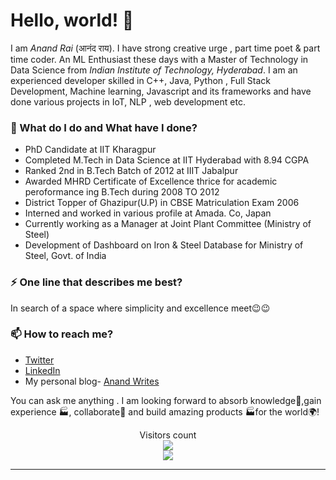 # Hello, world! 👋

I am _Anand Rai_ (आनंद राय). I have strong creative urge , part time poet & part time coder. An ML Enthusiast these days with a  Master of Technology  in Data Science from _Indian Institute of Technology, Hyderabad_. I am an experienced developer skilled in C++, Java, Python , Full Stack Development, Machine learning,  Javascript and its frameworks and have done various projects in IoT, NLP , web development etc.


### 🌱 What do I do and What have I done? 

- PhD Candidate at IIT Kharagpur 
- Completed M.Tech in Data Science at IIT Hyderabad with 8.94 CGPA
- Ranked 2nd in B.Tech Batch of 2012 at IIIT Jabalpur  
- Awarded MHRD Certificate of Excellence thrice for academic peroformance ing B.Tech during 2008 TO 2012 
- District Topper of Ghazipur(U.P) in CBSE Matriculation Exam 2006
- Interned and worked in various profile at Amada. Co, Japan
- Currently working as a  Manager at Joint Plant Committee (Ministry of Steel)
- Development of Dashboard on Iron & Steel Database for Ministry of Steel, Govt. of India


### ⚡ One line that describes me best? 
In search of a space where simplicity and excellence meet😉😉

### 📫 How to reach me?
- [Twitter](https://twitter.com/anand_jpc) 
- [LinkedIn](https://in.linkedin.com/in/anand-rai-b4b25a19) 
- My personal blog- [Anand Writes](https://raianand1991.github.io/)


You can ask me anything . I am looking forward to absorb knowledge🧠,gain experience 🏭, collaborate🤝 and build amazing products 🏭for the world🌍!


<p align="center"> 
  Visitors count<br>
  <img src="https://profile-counter.glitch.me/raianand1991/count.svg" />


<br>
<img src="https://gist.github.com/MedRedha/fd8e2481bde2610c96b9aafde543879c/raw/88624e8d31c4295973dcb7c900dacf0edc0a6d99/coding.gif" /> 

  </p>

***


<!---

- 👋 Hi, I’m Anand Rai
- 👀 I’m interested in ...
- 🌱 I’m currently learning ...
- 💞️ I’m looking to collaborate on ...
- 📫 How to reach me ...

--->

<!---
raianand1991/raianand1991 is a ✨ special ✨ repository because its `README.md` (this file) appears on your GitHub profile.
You can click the Preview link to take a look at your changes.
--->
